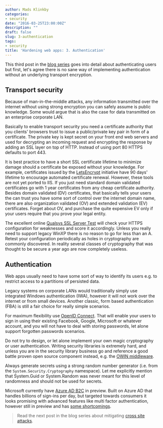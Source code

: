 ```yaml
---
author: Mads Klinkby
categories:
- security
date: "2016-03-25T23:00:00Z"
description: ""
draft: false
slug: 3-authentication
tags:
- security
title: 'Hardening web apps: 3. Authentication'
---
```



This third post in the [blog series](/2016/03/06/1-hardening-web-apps-introduction) goes into detail about authenticating users but first<span>, let's agree there is no sane way of implementing authentication without an underlying transport encryption.</span>

## Transport security

Because of man-in-the-middle attacks, any information transmitted over the internet without using strong encryption you can safely assume is public knowledge. Some would argue that is also the case for data transmitted on an enterprise corporate LAN.

Basically to enable transport security you need a certificate authority that you clients' browsers trust to issue a public/private key pair in form of a certificate. The private key is kept secret on your front end web servers and used for decrypting an incoming request and encrypting the response by adding an SSL layer on top of HTTP. Instead of using port 80 HTTPS defaults to port 443.

It is best practice to have a short SSL certificate lifetime to minimize damage should a certificate be exposed without your knowledge. For example, certificates issued by the [LetsEncrypt](https://letsencrypt.org/) initiative have 90 days' lifetime to encourage automated certificate renewal. However, these tools are not yet ported to IIS. If you just need standard domain validated certificates go with 1 year certificates from any cheap certificate authority. Besides domain validated (DV) certificates, that basically tells your users the can trust you have some sort of control over the internet domain name, there are also organization validated (OV) and extended validation (EV) certificates. Forget about OV, and purchase the quite expensive EV only if your users require that you prove your legal entity.

The excellent online [Qualsys SSL Server Test](https://www.ssllabs.com/ssltest/) will check your HTTPS configuration for weaknesses and score it accordingly. Unless you really need to support legacy WinXP there is no reason to go for less than an A. Retest your configuration periodically as holes in cryptography are commonly discovered. In reality several classes of cryptography that was thought to be secure a year ago are now completely useless.

## Authentication

Web apps usually need to have some sort of way to identify its users e.g. to restrict access to a partitions of persisted data. 

Legacy systems on corporate LANs would traditionally simply use integrated Windows authentication (IWA), however it will not work over the internet or from small devices. Another classic, form based authentication (FBA) is still a fair choice for really simple scenarios.

For maximum flexibility use [OpenID Connect](https://openid.net/connect/). That will enable your users to sign in using their existing Facebook, Google, Microsoft or whatever account, and you will not have to deal with storing passwords, let alone support forgotten passwords scenarios.

Do not try to design, or let alone implement your own magic cryptography or user authentication. Writing security libraries is extremely hard, and unless you are in the security library business go and reference a good battle proven open source component instead, e.g. the [OWIN middleware](https://www.microsoftpressstore.com/articles/article.aspx?p=2473126).

Always generate secrets using a strong random number generator (i.e. from the `System.Security.Cryptography` namespace). Let me explicitly mention that System.Guid or System.Random was never meant for this level of randomness and should not be used for secrets.

Microsoft currently have [Azure AD B2C](https://azure.microsoft.com/en-us/services/active-director-b2c/) in preview. Built on Azure AD that handles billions of sign-ins per day, but targeted towards consumers it looks promising with advanced features like multi factor authentication, however still in preview and has [some shortcomings](https://azure.microsoft.com/en-us/documentation/articles/active-directory-b2c-limitations/).

>Read the next post in the blog series about mitigating [cross site attacks](/4-browser-headers/).

